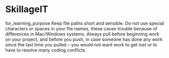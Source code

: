 # SkillageIT
 for_learning_purpose
Keep file paths short and sensible.
Do not use special characters or spaces in your file names, these cause trouble because of differences in Mac/Windows systems.
Always pull before beginning work on your project, and before you push, in case someone has done any work since the last time you pulled – you would not want work to get lost or to have to resolve many coding conflicts.
